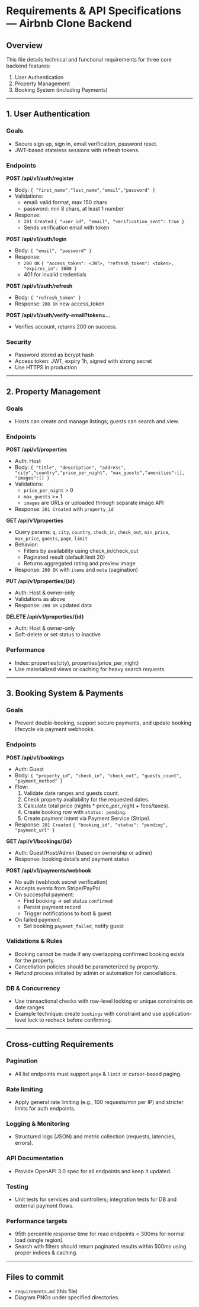 # Requirements & API Specifications — Airbnb Clone Backend

## Overview
This file details technical and functional requirements for three core backend features:
1. User Authentication
2. Property Management
3. Booking System (including Payments)

---

## 1. User Authentication

### Goals
- Secure sign up, sign in, email verification, password reset.
- JWT-based stateless sessions with refresh tokens.

### Endpoints
**POST /api/v1/auth/register**
- Body: `{ "first_name","last_name","email","password" }`
- Validations:
  - email: valid format, max 150 chars
  - password: min 8 chars, at least 1 number
- Response:
  - `201 Created` `{ "user_id", "email", "verification_sent": true }`
  - Sends verification email with token

**POST /api/v1/auth/login**
- Body: `{ "email", "password" }`
- Response:
  - `200 OK` `{ "access_token": <JWT>, "refresh_token": <token>, "expires_in": 3600 }`
  - 401 for invalid credentials

**POST /api/v1/auth/refresh**
- Body: `{ "refresh_token" }`
- Response: `200 OK` new access_token

**POST /api/v1/auth/verify-email?token=...**
- Verifies account, returns 200 on success.

### Security
- Password stored as bcrypt hash
- Access token: JWT, expiry 1h, signed with strong secret
- Use HTTPS in production

---

## 2. Property Management

### Goals
- Hosts can create and manage listings; guests can search and view.

### Endpoints
**POST /api/v1/properties**
- Auth: Host
- Body: `{ "title", "description", "address", "city","country","price_per_night", "max_guests","amenities":[], "images":[] }`
- Validations:
  - `price_per_night` > 0
  - `max_guests` >= 1
  - `images` are URLs or uploaded through separate image API
- Response: `201 Created` with `property_id`

**GET /api/v1/properties**
- Query params: `q`, `city`, `country`, `check_in`, `check_out`, `min_price`, `max_price`, `guests`, `page`, `limit`
- Behavior:
  - Filters by availability using check_in/check_out
  - Paginated result (default limit 20)
  - Returns aggregated rating and preview image
- Response: `200 OK` with `items` and `meta` (pagination)

**PUT /api/v1/properties/{id}**
- Auth: Host & owner-only
- Validations as above
- Response: `200 OK` updated data

**DELETE /api/v1/properties/{id}**
- Auth: Host & owner-only
- Soft-delete or set status to inactive

### Performance
- Index: properties(city), properties(price_per_night)
- Use materialized views or caching for heavy search requests

---

## 3. Booking System & Payments

### Goals
- Prevent double-booking, support secure payments, and update booking lifecycle via payment webhooks.

### Endpoints
**POST /api/v1/bookings**
- Auth: Guest
- Body: `{ "property_id", "check_in", "check_out", "guests_count", "payment_method" }`
- Flow:
  1. Validate date ranges and guests count.
  2. Check property availability for the requested dates.
  3. Calculate total price (nights * price_per_night + fees/taxes).
  4. Create booking row with `status: pending`.
  5. Create payment intent via Payment Service (Stripe).
- Response: `201 Created` `{ "booking_id", "status": "pending", "payment_url" }`

**GET /api/v1/bookings/{id}**
- Auth: Guest/Host/Admin (based on ownership or admin)
- Response: booking details and payment status

**POST /api/v1/payments/webhook**
- No auth (webhook secret verification)
- Accepts events from Stripe/PayPal
- On successful payment:
  - Find booking -> set status `confirmed`
  - Persist payment record
  - Trigger notifications to host & guest
- On failed payment:
  - Set booking `payment_failed`, notify guest

### Validations & Rules
- Booking cannot be made if any overlapping confirmed booking exists for the property.
- Cancellation policies should be parameterized by property.
- Refund process initiated by admin or automation for cancellations.

### DB & Concurrency
- Use transactional checks with row-level locking or unique constraints on date ranges
- Example technique: create `bookings` with constraint and use application-level lock to recheck before confirming.

---

## Cross-cutting Requirements

### Pagination
- All list endpoints must support `page` & `limit` or cursor-based paging.

### Rate limiting
- Apply general rate limiting (e.g., 100 requests/min per IP) and stricter limits for auth endpoints.

### Logging & Monitoring
- Structured logs (JSON) and metric collection (requests, latencies, errors).

### API Documentation
- Provide OpenAPI 3.0 spec for all endpoints and keep it updated.

### Testing
- Unit tests for services and controllers; integration tests for DB and external payment flows.

### Performance targets
- 95th percentile response time for read endpoints < 300ms for normal load (single region).
- Search with filters should return paginated results within 500ms using proper indices & caching.

---

## Files to commit
- `requirements.md` (this file)
- Diagram PNGs under specified directories.

